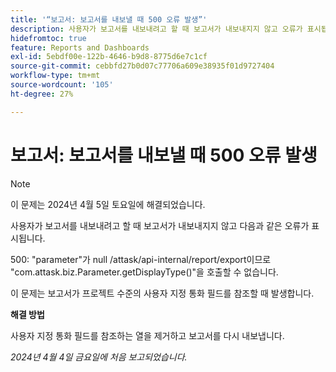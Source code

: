 ```yaml
---
title: '“보고서: 보고서를 내보낼 때 500 오류 발생”'
description: 사용자가 보고서를 내보내려고 할 때 보고서가 내보내지지 않고 오류가 표시됩니다. 해결 방법을 사용할 수 있습니다.
hidefromtoc: true
feature: Reports and Dashboards
exl-id: 5ebdf00e-122b-4646-b9d8-8775d6e7c1cf
source-git-commit: cebbfd27b0d07c77706a609e38935f01d9727404
workflow-type: tm+mt
source-wordcount: '105'
ht-degree: 27%

---
```


# 보고서: 보고서를 내보낼 때 500 오류 발생

>[!NOTE]
>
>이 문제는 2024년 4월 5일 토요일에 해결되었습니다.

사용자가 보고서를 내보내려고 할 때 보고서가 내보내지지 않고 다음과 같은 오류가 표시됩니다.

500: &quot;parameter&quot;가 null /attask/api-internal/report/export이므로 &quot;com.attask.biz.Parameter.getDisplayType()&quot;을 호출할 수 없습니다.

이 문제는 보고서가 프로젝트 수준의 사용자 지정 통화 필드를 참조할 때 발생합니다.

**해결 방법**

사용자 지정 통화 필드를 참조하는 열을 제거하고 보고서를 다시 내보냅니다.

_2024년 4월 4일 금요일에 처음 보고되었습니다._
